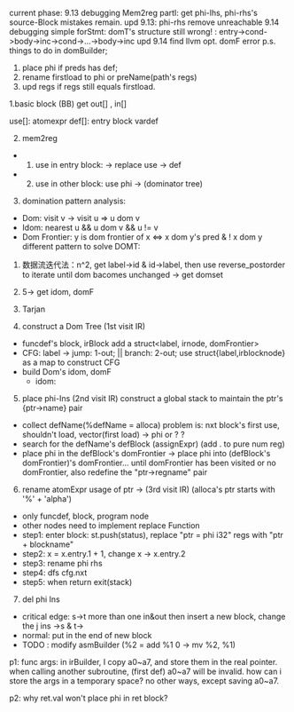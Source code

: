 current phase: 
9.13 debugging Mem2reg partI: get phi-lhs, phi-rhs's source-Block mistakes remain.
upd 9.13: phi-rhs remove unreachable 
9.14 debugging simple forStmt: domT's structure still wrong! 
: entry->cond->body->inc->cond->...->body->inc
upd 9.14 find llvm opt. domF error
p.s. things to do in domBuilder;
 1. place phi if preds has def; 
 2. rename firstload to phi or preName(path's regs)
 3. upd regs if regs still equals firstload.

1.basic block (BB)
get out[] , in[] 

use[]: atomexpr
def[]: entry block vardef

2. mem2reg

- 1. use in entry block: -> replace use -> def
- 2. use in other block: use phi -> (dominator tree)

3. domination pattern analysis:
  - Dom: visit v -> visit u => u dom v
  - Idom: nearest u && u dom v && u != v
  - Dom Frontier: y is dom frontier of x <=> x dom y's pred & ! x dom y
  different pattern to solve DOMT:
  1. 数据流迭代法：n^2, get label->id & id->label, then use reverse_postorder to iterate until dom bacomes unchanged -> get domset
  1. 5-> get idom, domF 
  2. Tarjan

4. construct a Dom Tree (1st visit IR)
  - funcdef's block, irBlock add a struct<label, irnode, domFrontier> 
  - CFG: label ->  jump: 1-out; || branch: 2-out; use struct{label,irblocknode} as a map to construct CFG
  - build Dom's idom, domF
    - idom: 
5. place phi-Ins (2nd visit IR)
  construct a global stack to maintain the ptr's {ptr->name} pair
  - collect defName(%defName = alloca) problem is: nxt block's first use, shouldn't load, vector(first load) -> phi or ? ? 
  - search for the defName's defBlock (assignExpr) (add . to pure num reg)
  - place phi in the defBlock's domFrontier -> place phi into (defBlock's domFrontier)'s domFrontier... until domFrontier has been visited or no domFrontier, also redefine the "ptr->regname" pair
6. rename atomExpr usage of ptr -> (3rd visit IR) (alloca's ptr starts with '%' + 'alpha')
  - only funcdef, block, program node
  - other nodes need to  implement replace Function
  - step1: enter block: st.push(status), replace "ptr = phi i32"  regs with "ptr + blockname"
  - step2: x = x.entry.1 + 1, change x -> x.entry.2
  - step3: rename phi rhs
  - step4: dfs cfg.nxt
  - step5: when return exit(stack)
7. del phi Ins
  - critical edge: s->t more than one in&out then insert a new block, change the j ins ->s & t->
  - normal: put in the end of new block
  - TODO : modify asmBuilder (%2 = add %1 0 -> mv %2, %1)

p1: func args: in irBuilder, I copy a0~a7, and store them in the real pointer. when calling another subroutine, (first def) a0~a7 will be invalid. how can i store the args in a temporary space? no other ways, except saving a0~a7.

p2: why ret.val won't place phi in ret block?








